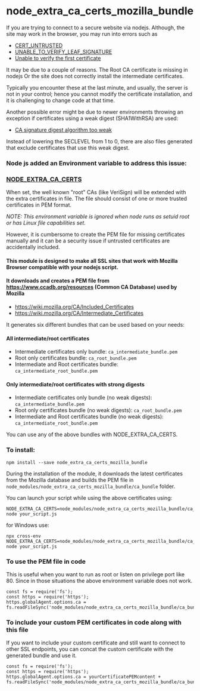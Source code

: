 # node_extra_ca_certs_mozilla_bundle

If you are trying to connect to a secure website via nodejs. Although, the site may work in the browser, you may run into errors such as
 
* [CERT_UNTRUSTED](https://stackoverflow.com/questions/41390965/cert-untrusted-error-when-execute-https-request)
* [UNABLE_TO_VERIFY_LEAF_SIGNATURE](https://stackoverflow.com/questions/20082893/unable-to-verify-leaf-signature) 
* [Unable to verify the first certificate](https://stackoverflow.com/questions/31673587/error-unable-to-verify-the-first-certificate-in-nodejs)

It may be due to a couple of reasons.
The Root CA certificate is missing in nodejs
Or the site does not correctly install the intermediate certificates.

Typically you encounter these at the last minute, and usually, the server is not in your control; hence you cannot modify the certificate installation, and it is challenging to change code at that time.

Another possible error might be due to newer environments throwing an exception if certificates using a weak digest (SHA1WithRSA) are used:

* [CA signature digest algorithm too weak](https://serverfault.com/questions/1143995/tls-1-0-broken-with-newer-debian-openssl)

Instead of lowering the SECLEVEL from 1 to 0, there are also files generated that exclude certificates that use this weak digest.

### Node js added an Environment variable to address this issue:

### [NODE_EXTRA_CA_CERTS](https://nodejs.org/api/cli.html#cli_node_extra_ca_certs_file)
When set, the well known "root" CAs (like VeriSign) will be extended with the extra certificates in file. The file should consist of one or more trusted certificates in PEM format.

*NOTE: This environment variable is ignored when node runs as setuid root or has Linux file capabilities set.*

However, it is cumbersome to create the PEM file for missing certificates manually and it can be a security issue if untrusted certificates are accidentally included.

#### This module is designed to make all SSL sites that work with Mozilla Browser compatible with your nodejs script.

#### It downloads and creates a PEM file from https://www.ccadb.org/resources (Common CA Database) used by Mozilla 
* https://wiki.mozilla.org/CA/Included_Certificates
* https://wiki.mozilla.org/CA/Intermediate_Certificates

It generates six different bundles that can be used based on your needs:

#### All intermediate/root certificates
* Intermediate certificates only bundle: `ca_intermediate_bundle.pem`
* Root only certificates bundle: `ca_root_bundle.pem`
* Intermediate and Root certificates bundle: `ca_intermediate_root_bundle.pem`

#### Only intermediate/root certificates with strong digests
* Intermediate certificates only bundle (no weak digests): `ca_intermediate_bundle.pem`
* Root only certificates bundle (no weak digests): `ca_root_bundle.pem`
* Intermediate and Root certificates bundle (no weak digests): `ca_intermediate_root_bundle.pem`

You can use any of the above bundles with NODE_EXTRA_CA_CERTS.

### To install:

`npm install --save node_extra_ca_certs_mozilla_bundle`

During the installation of the module, it downloads the latest certificates from the Mozilla database and builds the PEM file in `node_modules/node_extra_ca_certs_mozilla_bundle/ca_bundle` folder.

You can launch your script while using the above certificates using: 

```
NODE_EXTRA_CA_CERTS=node_modules/node_extra_ca_certs_mozilla_bundle/ca_bundle/ca_strong_intermediate_root_bundle.pem node your_script.js
```

for Windows use:
```
npx cross-env NODE_EXTRA_CA_CERTS=node_modules/node_extra_ca_certs_mozilla_bundle/ca_bundle/ca_strong_intermediate_root_bundle.pem node your_script.js
```

### To use the PEM file in code
This is useful when you want to run as root or listen on privilege port like 80. Since in those situations the above environment variable does not work.
```
const fs = require('fs');
const https = require('https');
https.globalAgent.options.ca = fs.readFileSync('node_modules/node_extra_ca_certs_mozilla_bundle/ca_bundle/ca_strong_intermediate_root_bundle.pem');
```

### To include your custom PEM certificates in code along with this file
If you want to include your custom certificate and still want to connect to other SSL endpoints, you can concat the custom certificate with the generated bundle and use it.

```
const fs = require('fs');
const https = require('https');
https.globalAgent.options.ca = yourCertificatePEMcontent + fs.readFileSync('node_modules/node_extra_ca_certs_mozilla_bundle/ca_bundle/ca_strong_intermediate_root_bundle.pem');
```


